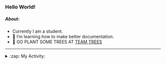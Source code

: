 ### Hello World!

##### About:
- Currently I am a student.
- 🌱 I’m learning how to make better documentation.
- 🌱 GO PLANT SOME TREES AT [TEAM TREES](https://teamtrees.org/)

---
<details>
  <summary>:zap: My Activity:</summary>
  
<!--START_SECTION:waka-->
![Code Time](http://img.shields.io/badge/Code%20Time-1%2C106%20hrs%2010%20mins-blue)

**I'm a Night 🦉** 

```text
🌞 Morning                1272 commits        ██░░░░░░░░░░░░░░░░░░░░░░░   08.80 % 
🌆 Daytime                5143 commits        █████████░░░░░░░░░░░░░░░░   35.59 % 
🌃 Evening                4144 commits        ███████░░░░░░░░░░░░░░░░░░   28.67 % 
🌙 Night                  3893 commits        ███████░░░░░░░░░░░░░░░░░░   26.94 % 
```
📅 **I'm Most Productive on Wednesday** 

```text
Monday                   2227 commits        ████░░░░░░░░░░░░░░░░░░░░░   15.41 % 
Tuesday                  1740 commits        ███░░░░░░░░░░░░░░░░░░░░░░   12.04 % 
Wednesday                3429 commits        ██████░░░░░░░░░░░░░░░░░░░   23.73 % 
Thursday                 1737 commits        ███░░░░░░░░░░░░░░░░░░░░░░   12.02 % 
Friday                   1435 commits        ██░░░░░░░░░░░░░░░░░░░░░░░   09.93 % 
Saturday                 1317 commits        ██░░░░░░░░░░░░░░░░░░░░░░░   09.11 % 
Sunday                   2567 commits        ████░░░░░░░░░░░░░░░░░░░░░   17.76 % 
```


📊 **This Week I Spent My Time On** 

```text
🔥 Editors: 
VS Code                  15 hrs 6 mins       █████████████████████████   100.00 % 

🐱‍💻 Projects: 
praise                   10 hrs 25 mins      █████████████████░░░░░░░░   69.01 % 
skillgraff               2 hrs 17 mins       ████░░░░░░░░░░░░░░░░░░░░░   15.15 % 
CSF22                    2 hrs 2 mins        ███░░░░░░░░░░░░░░░░░░░░░░   13.52 % 
TEA-onboarding-bot       21 mins             █░░░░░░░░░░░░░░░░░░░░░░░░   02.32 % 
```


 Last Updated on 16/04/2023 19:07:42 UTC
<!--END_SECTION:waka-->
</details>
